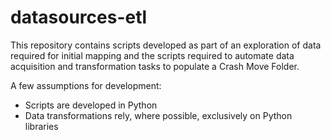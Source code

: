 # datasources-etl

This repository contains scripts developed as part of an exploration
of data required for initial mapping and the scripts required to
automate data acquisition and transformation tasks to populate a Crash
Move Folder.

A few assumptions for development:

* Scripts are developed in Python
* Data transformations rely, where possible, exclusively on Python
  libraries
